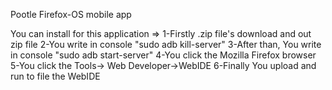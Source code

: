 Pootle Firefox-OS mobile app

You can install for this application =>
1-Firstly .zip file's download and out zip file
2-You write in console "sudo adb kill-server"
3-After than, You write in console "sudo adb start-server"
4-You click the Mozilla Firefox browser
5-You click the Tools-> Web Developer->WebIDE
6-Finally You upload and run to file the WebIDE 
